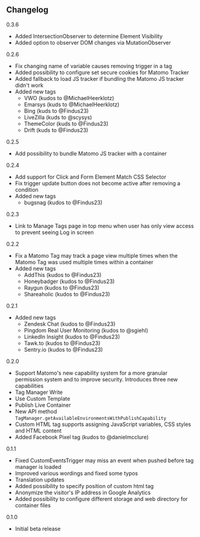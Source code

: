 ## Changelog

0.3.6
* Added IntersectionObserver to determine Element Visibility 
* Added option to observer DOM changes via MutationObserver

0.2.6

* Fix changing name of variable causes removing trigger in a tag
* Added possibility to configure set secure cookies for Matomo Tracker
* Added fallback to load JS tracker if bundling the Matomo JS tracker didn't work
* Added new tags
  * VWO (kudos to @MichaelHeerklotz)
  * Emarsys (kuds to @MichaelHeerklotz)
  * Bing (kuds to @Findus23)
  * LiveZilla (kuds to @scysys)
  * ThemeColor (kuds to @Findus23)
  * Drift (kuds to @Findus23)

0.2.5

* Add possibility to bundle Matomo JS tracker with a container

0.2.4

* Add support for Click and Form Element Match CSS Selector 
* Fix trigger update button does not become active after removing a condition
* Added new tags
  * bugsnag (kudos to @Findus23)

0.2.3

* Link to Manage Tags page in top menu when user has only view access to prevent seeing Log in screen

0.2.2

* Fix a Matomo Tag may track a page view multiple times when the Matomo Tag was used multiple times within a container
* Added new tags
  * AddThis (kudos to @Findus23)
  * Honeybadger (kudos to @Findus23)
  * Raygun (kudos to @Findus23)
  * Shareaholic (kudos to @Findus23)

0.2.1

* Added new tags
  * Zendesk Chat (kudos to @Findus23)
  * Pingdom Real User Monitoring (kudos to @sgiehl)
  * LinkedIn Insight (kudos to @Findus23)
  * Tawk.to (kudos to @Findus23)
  * Sentry.io (kudos to @Findus23)

0.2.0

* Support Matomo's new capability system for a more granular permission system and to improve security. Introduces three new capabilities
 * Tag Manager Write
 * Use Custom Template
 * Publish Live Container
* New API method `TagManager.getAvailableEnvironmentsWithPublishCapability`
* Custom HTML tag supports assigning JavaScript variables, CSS styles and HTML content
* Added Facebook Pixel tag (kudos to @danielmcclure)

0.1.1

* Fixed CustomEventsTrigger may miss an event when pushed before tag manager is loaded
* Improved various wordings and fixed some typos
* Translation updates
* Added possibility to specify position of custom html tag
* Anonymize the visitor's IP address in Google Analytics
* Added possibility to configure different storage and web directory for container files

0.1.0

* Initial beta release
